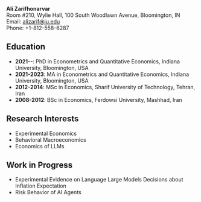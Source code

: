 **Ali Zarifhonarvar**  
Room #210, Wylie Hall, 100 South Woodlawn Avenue, Bloomington, IN  
Email: alizarif@iu.edu  
Phone: +1-812-558-6287

## Education

- **2021--**: PhD in Econometrics and Quantitative Economics, Indiana University, Bloomington, USA
- **2021-2023**: MA in Econometrics and Quantitative Economics, Indiana University, Bloomington, USA
- **2012-2014**: MSc in Economics, Sharif University of Technology, Tehran, Iran
- **2008-2012**: BSc in Economics, Ferdowsi University, Mashhad, Iran

## Research Interests

- Experimental Economics
- Behavioral Macroeconomics
- Economics of LLMs

## Work in Progress

- Experimental Evidence on Language Large Models Decisions about Inflation Expectation
- Risk Behavior of AI Agents
